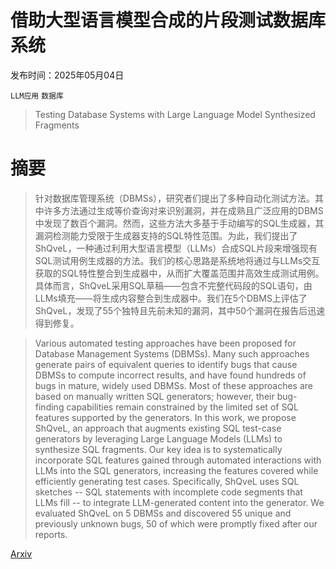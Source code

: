 # 借助大型语言模型合成的片段测试数据库系统

发布时间：2025年05月04日

`LLM应用` `数据库`

> Testing Database Systems with Large Language Model Synthesized Fragments

# 摘要

> 针对数据库管理系统（DBMSs），研究者们提出了多种自动化测试方法。其中许多方法通过生成等价查询对来识别漏洞，并在成熟且广泛应用的DBMS中发现了数百个漏洞。然而，这些方法大多基于手动编写的SQL生成器，其漏洞检测能力受限于生成器支持的SQL特性范围。为此，我们提出了ShQveL，一种通过利用大型语言模型（LLMs）合成SQL片段来增强现有SQL测试用例生成器的方法。我们的核心思路是系统地将通过与LLMs交互获取的SQL特性整合到生成器中，从而扩大覆盖范围并高效生成测试用例。具体而言，ShQveL采用SQL草稿——包含不完整代码段的SQL语句，由LLMs填充——将生成内容整合到生成器中。我们在5个DBMS上评估了ShQveL，发现了55个独特且先前未知的漏洞，其中50个漏洞在报告后迅速得到修复。


> Various automated testing approaches have been proposed for Database Management Systems (DBMSs). Many such approaches generate pairs of equivalent queries to identify bugs that cause DBMSs to compute incorrect results, and have found hundreds of bugs in mature, widely used DBMSs. Most of these approaches are based on manually written SQL generators; however, their bug-finding capabilities remain constrained by the limited set of SQL features supported by the generators. In this work, we propose ShQveL, an approach that augments existing SQL test-case generators by leveraging Large Language Models (LLMs) to synthesize SQL fragments. Our key idea is to systematically incorporate SQL features gained through automated interactions with LLMs into the SQL generators, increasing the features covered while efficiently generating test cases. Specifically, ShQveL uses SQL sketches -- SQL statements with incomplete code segments that LLMs fill -- to integrate LLM-generated content into the generator. We evaluated ShQveL on 5 DBMSs and discovered 55 unique and previously unknown bugs, 50 of which were promptly fixed after our reports.

[Arxiv](https://arxiv.org/abs/2505.02012)